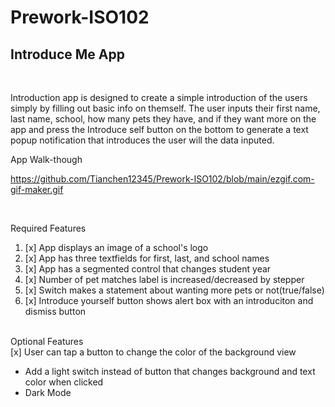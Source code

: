 # Prework-ISO102

<h2>Introduce Me App</h2><br>


<p>Introduction app is designed to create a simple introduction of the users simply by filling out basic info on themself. The user inputs their first name, last name, school, how many pets they have, and if they want more on the app and press the Introduce self button on the bottom to generate a text popup notification that introduces the user will the data inputed.</p>

App Walk-though<br>

https://github.com/Tianchen12345/Prework-ISO102/blob/main/ezgif.com-gif-maker.gif

<br>


Required Features<br>
<ol>
<li>[x] App displays an image of a school's logo </li>
<li>[x] App has three textfields for first, last, and school names </li>
<li>[x] App has a segmented control that changes student year </li>
<li>[x] Number of pet matches label is increased/decreased by stepper </li>
<li>[x] Switch makes a statement about wanting more pets or not(true/false) </li>
<li>[x] Introduce yourself button shows alert box with an introduciton and dismiss button </li>
</ol><br>
Optional Features<br>
[x] User can tap a button to change the color of the background view
    <ul>
    <li>Add a light switch instead of button that changes background and text color when clicked </li>
    <li>Dark Mode</li>
    </ul>
